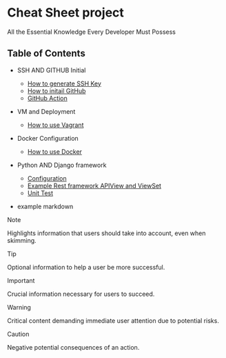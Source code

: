 # Cheat Sheet project
All the Essential Knowledge Every Developer Must Possess

## Table of Contents
- SSH AND GITHUB Initial 
    - [How to generate SSH Key](https://github.com/chanawit-k/Cheat_Sheet/blob/main/SSH_GenKey.md)
    - [How to initail GitHub](https://github.com/chanawit-k/Cheat_Sheet/blob/main/Initail_Git.md)
    - [GitHub Action](https://github.com/chanawit-k/Cheat_Sheet/blob/main/Github_Action.md)
- VM and Deployment
    - [How to use Vagrant](https://github.com/chanawit-k/Cheat_Sheet/blob/main/Vagrant_setup.md)
- Docker Configuration
    - [How to use Docker](https://github.com/chanawit-k/Cheat_Sheet/blob/main/Docker.md)   
- Python AND Django framework
    - [Configuration](https://github.com/chanawit-k/django_template)
    - [Example Rest framework APIView and ViewSet](https://github.com/chanawit-k/profile-rest-api)
    - [Unit Test](https://github.com/chanawit-k/Cheat_Sheet/blob/main/Django_Unit_Test.md)

- example markdown
> [!NOTE]  
> Highlights information that users should take into account, even when skimming.

> [!TIP]
> Optional information to help a user be more successful.

> [!IMPORTANT]  
> Crucial information necessary for users to succeed.

> [!WARNING]  
> Critical content demanding immediate user attention due to potential risks.

> [!CAUTION]
> Negative potential consequences of an action.
